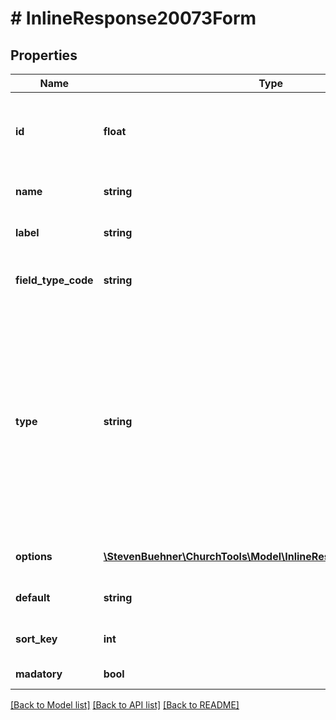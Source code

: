 # # InlineResponse20073Form

## Properties

Name | Type | Description | Notes
------------ | ------------- | ------------- | -------------
**id** | **float** | ID of the form field. Only IDs within the same form field type are unique, i.e. a form field is identified by its type and its ID. |
**name** | **string** | The field&#39;s internal name. Not intended to be displayed. |
**label** | **string** | A human readable label for the form field. |
**field_type_code** | **string** | One of: checkbox, date, multiselect, number, radioselect, select, text, textarea |
**type** | **string** | One of: \&quot;person\&quot; (person fields), \&quot;custom\&quot; (custom group member fields), \&quot;relation\&quot; (when new family members should be signed up, can be \&quot;spouse\&quot; or \&quot;child\&quot;), \&quot;comment\&quot; (general comment field), \&quot;privacy\&quot; (privacy agreement for new users) |
**options** | [**\StevenBuehner\ChurchTools\Model\InlineResponse20073Options[]**](InlineResponse20073Options.md) | Provides the set of allowed options for select fields. | [optional]
**default** | **string** | The default value set when the user does not set this value. | [optional]
**sort_key** | **int** | Form fields should be sorted by this key ascending. |
**madatory** | **bool** | If this is true, the field is required. |

[[Back to Model list]](../../README.md#models) [[Back to API list]](../../README.md#endpoints) [[Back to README]](../../README.md)
